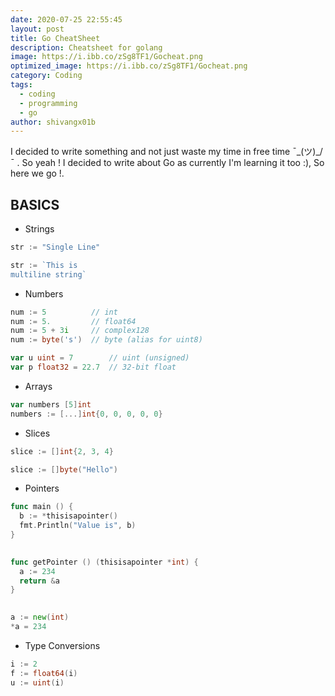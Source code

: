 ```yaml
---
date: 2020-07-25 22:55:45
layout: post
title: Go CheatSheet
description: Cheatsheet for golang 
image: https://i.ibb.co/zSg8TF1/Gocheat.png
optimized_image: https://i.ibb.co/zSg8TF1/Gocheat.png
category: Coding
tags:
  - coding
  - programming
  - go
author: shivangx01b
---
```


I decided to write something and not just waste my time in free time  ¯\_(ツ)_/¯ . So yeah ! I decided to write about Go as currently I'm learning it too :), So here we go !.

## BASICS

- Strings

```go
str := "Single Line"

str := `This is 
multiline string`
```

- Numbers

```go
num := 5          // int
num := 5.         // float64
num := 5 + 3i     // complex128
num := byte('s')  // byte (alias for uint8)

var u uint = 7        // uint (unsigned)
var p float32 = 22.7  // 32-bit float
```

- Arrays

```go
var numbers [5]int
numbers := [...]int{0, 0, 0, 0, 0}
```

- Slices

```go
slice := []int{2, 3, 4}

slice := []byte("Hello")
```

- Pointers

```go
func main () {
  b := *thisisapointer()
  fmt.Println("Value is", b)
}
 

func getPointer () (thisisapointer *int) {
  a := 234
  return &a
}
 

a := new(int)
*a = 234

```

- Type Conversions

```go
i := 2
f := float64(i)
u := uint(i)
```



